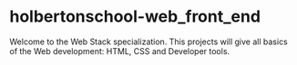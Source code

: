 # holbertonschool-web_front_end
Welcome to the Web Stack specialization. This projects will give all basics of the Web development: HTML, CSS and Developer tools.

